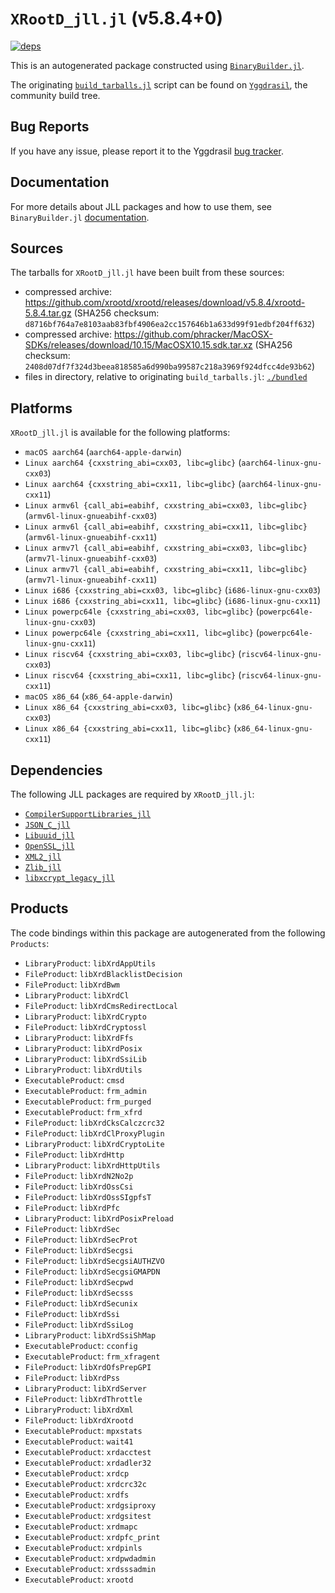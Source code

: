 # `XRootD_jll.jl` (v5.8.4+0)

[![deps](https://juliahub.com/docs/XRootD_jll/deps.svg)](https://juliahub.com/ui/Packages/General/XRootD_jll/)

This is an autogenerated package constructed using [`BinaryBuilder.jl`](https://github.com/JuliaPackaging/BinaryBuilder.jl).

The originating [`build_tarballs.jl`](https://github.com/JuliaPackaging/Yggdrasil/blob/b1ebda88779130cf08bb43c43f5f17fdb8ce0850/X/XRootD/build_tarballs.jl) script can be found on [`Yggdrasil`](https://github.com/JuliaPackaging/Yggdrasil/), the community build tree.

## Bug Reports

If you have any issue, please report it to the Yggdrasil [bug tracker](https://github.com/JuliaPackaging/Yggdrasil/issues).

## Documentation

For more details about JLL packages and how to use them, see `BinaryBuilder.jl` [documentation](https://docs.binarybuilder.org/stable/jll/).

## Sources

The tarballs for `XRootD_jll.jl` have been built from these sources:

* compressed archive: https://github.com/xrootd/xrootd/releases/download/v5.8.4/xrootd-5.8.4.tar.gz (SHA256 checksum: `d8716bf764a7e8103aab83fbf4906ea2cc157646b1a633d99f91edbf204ff632`)
* compressed archive: https://github.com/phracker/MacOSX-SDKs/releases/download/10.15/MacOSX10.15.sdk.tar.xz (SHA256 checksum: `2408d07df7f324d3beea818585a6d990ba99587c218a3969f924dfcc4de93b62`)
* files in directory, relative to originating `build_tarballs.jl`: [`./bundled`](https://github.com/JuliaPackaging/Yggdrasil/tree/b1ebda88779130cf08bb43c43f5f17fdb8ce0850/X/XRootD/bundled)

## Platforms

`XRootD_jll.jl` is available for the following platforms:

* `macOS aarch64` (`aarch64-apple-darwin`)
* `Linux aarch64 {cxxstring_abi=cxx03, libc=glibc}` (`aarch64-linux-gnu-cxx03`)
* `Linux aarch64 {cxxstring_abi=cxx11, libc=glibc}` (`aarch64-linux-gnu-cxx11`)
* `Linux armv6l {call_abi=eabihf, cxxstring_abi=cxx03, libc=glibc}` (`armv6l-linux-gnueabihf-cxx03`)
* `Linux armv6l {call_abi=eabihf, cxxstring_abi=cxx11, libc=glibc}` (`armv6l-linux-gnueabihf-cxx11`)
* `Linux armv7l {call_abi=eabihf, cxxstring_abi=cxx03, libc=glibc}` (`armv7l-linux-gnueabihf-cxx03`)
* `Linux armv7l {call_abi=eabihf, cxxstring_abi=cxx11, libc=glibc}` (`armv7l-linux-gnueabihf-cxx11`)
* `Linux i686 {cxxstring_abi=cxx03, libc=glibc}` (`i686-linux-gnu-cxx03`)
* `Linux i686 {cxxstring_abi=cxx11, libc=glibc}` (`i686-linux-gnu-cxx11`)
* `Linux powerpc64le {cxxstring_abi=cxx03, libc=glibc}` (`powerpc64le-linux-gnu-cxx03`)
* `Linux powerpc64le {cxxstring_abi=cxx11, libc=glibc}` (`powerpc64le-linux-gnu-cxx11`)
* `Linux riscv64 {cxxstring_abi=cxx03, libc=glibc}` (`riscv64-linux-gnu-cxx03`)
* `Linux riscv64 {cxxstring_abi=cxx11, libc=glibc}` (`riscv64-linux-gnu-cxx11`)
* `macOS x86_64` (`x86_64-apple-darwin`)
* `Linux x86_64 {cxxstring_abi=cxx03, libc=glibc}` (`x86_64-linux-gnu-cxx03`)
* `Linux x86_64 {cxxstring_abi=cxx11, libc=glibc}` (`x86_64-linux-gnu-cxx11`)

## Dependencies

The following JLL packages are required by `XRootD_jll.jl`:

* [`CompilerSupportLibraries_jll`](https://github.com/JuliaBinaryWrappers/CompilerSupportLibraries_jll.jl)
* [`JSON_C_jll`](https://github.com/JuliaBinaryWrappers/JSON_C_jll.jl)
* [`Libuuid_jll`](https://github.com/JuliaBinaryWrappers/Libuuid_jll.jl)
* [`OpenSSL_jll`](https://github.com/JuliaBinaryWrappers/OpenSSL_jll.jl)
* [`XML2_jll`](https://github.com/JuliaBinaryWrappers/XML2_jll.jl)
* [`Zlib_jll`](https://github.com/JuliaBinaryWrappers/Zlib_jll.jl)
* [`libxcrypt_legacy_jll`](https://github.com/JuliaBinaryWrappers/libxcrypt_legacy_jll.jl)

## Products

The code bindings within this package are autogenerated from the following `Products`:

* `LibraryProduct`: `libXrdAppUtils`
* `FileProduct`: `libXrdBlacklistDecision`
* `FileProduct`: `libXrdBwm`
* `LibraryProduct`: `libXrdCl`
* `FileProduct`: `libXrdCmsRedirectLocal`
* `LibraryProduct`: `libXrdCrypto`
* `FileProduct`: `libXrdCryptossl`
* `LibraryProduct`: `libXrdFfs`
* `LibraryProduct`: `libXrdPosix`
* `LibraryProduct`: `libXrdSsiLib`
* `LibraryProduct`: `libXrdUtils`
* `ExecutableProduct`: `cmsd`
* `ExecutableProduct`: `frm_admin`
* `ExecutableProduct`: `frm_purged`
* `ExecutableProduct`: `frm_xfrd`
* `FileProduct`: `libXrdCksCalczcrc32`
* `FileProduct`: `libXrdClProxyPlugin`
* `LibraryProduct`: `libXrdCryptoLite`
* `FileProduct`: `libXrdHttp`
* `LibraryProduct`: `libXrdHttpUtils`
* `FileProduct`: `libXrdN2No2p`
* `FileProduct`: `libXrdOssCsi`
* `FileProduct`: `libXrdOssSIgpfsT`
* `FileProduct`: `libXrdPfc`
* `LibraryProduct`: `libXrdPosixPreload`
* `FileProduct`: `libXrdSec`
* `FileProduct`: `libXrdSecProt`
* `FileProduct`: `libXrdSecgsi`
* `FileProduct`: `libXrdSecgsiAUTHZVO`
* `FileProduct`: `libXrdSecgsiGMAPDN`
* `FileProduct`: `libXrdSecpwd`
* `FileProduct`: `libXrdSecsss`
* `FileProduct`: `libXrdSecunix`
* `FileProduct`: `libXrdSsi`
* `FileProduct`: `libXrdSsiLog`
* `LibraryProduct`: `libXrdSsiShMap`
* `ExecutableProduct`: `cconfig`
* `ExecutableProduct`: `frm_xfragent`
* `FileProduct`: `libXrdOfsPrepGPI`
* `FileProduct`: `libXrdPss`
* `LibraryProduct`: `libXrdServer`
* `FileProduct`: `libXrdThrottle`
* `LibraryProduct`: `libXrdXml`
* `FileProduct`: `libXrdXrootd`
* `ExecutableProduct`: `mpxstats`
* `ExecutableProduct`: `wait41`
* `ExecutableProduct`: `xrdacctest`
* `ExecutableProduct`: `xrdadler32`
* `ExecutableProduct`: `xrdcp`
* `ExecutableProduct`: `xrdcrc32c`
* `ExecutableProduct`: `xrdfs`
* `ExecutableProduct`: `xrdgsiproxy`
* `ExecutableProduct`: `xrdgsitest`
* `ExecutableProduct`: `xrdmapc`
* `ExecutableProduct`: `xrdpfc_print`
* `ExecutableProduct`: `xrdpinls`
* `ExecutableProduct`: `xrdpwdadmin`
* `ExecutableProduct`: `xrdsssadmin`
* `ExecutableProduct`: `xrootd`
